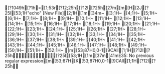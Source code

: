 [?1049h[?1h=[1;53r[?12;25h[?12l[?25h[27m[m[H[2J[?25l[53;1H"echo" [New File][2;1H[1m[34m~                                                                                                       [3;1H~                                                                                                       [4;1H~                                                                                                       [5;1H~                                                                                                       [6;1H~                                                                                                       [7;1H~                                                                                                       [8;1H~                                                                                                       [9;1H~                                                                                                       [10;1H~                                                                                                       [11;1H~                                                                                                       [12;1H~                                                                                                       [13;1H~                                                                                                       [14;1H~                                                                                                       [15;1H~                                                                                                       [16;1H~                                                                                                       [17;1H~                                                                                                       [18;1H~                                                                                                       [19;1H~                                                                                                       [20;1H~                                                                                                       [21;1H~                                                                                                       [22;1H~                                                                                                       [23;1H~                                                                                                       [24;1H~                                                                                                       [25;1H~                                                                                                       [26;1H~                                                                                                       [27;1H~                                                                                                       [28;1H~                                                                                                       [29;1H~                                                                                                       [30;1H~                                                                                                       [31;1H~                                                                                                       [32;1H~                                                                                                       [33;1H~                                                                                                       [34;1H~                                                                                                       [35;1H~                                                                                                       [36;1H~                                                                                                       [37;1H~                                                                                                       [38;1H~                                                                                                       [39;1H~                                                                                                       [40;1H~                                                                                                       [41;1H~                                                                                                       [42;1H~                                                                                                       [43;1H~                                                                                                       [44;1H~                                                                                                       [45;1H~                                                                                                       [46;1H~                                                                                                       [47;1H~                                                                                                       [48;1H~                                                                                                       [49;1H~                                                                                                       [50;1H~                                                                                                       [51;1H~                                                                                                       [52;1H~                                                                                                       [m[53;87H0,0-1[9CAll[1;1H[?12l[?25h[?25l[53;1H[1m[37m[41mE35: No previous regular expression[m[53;87H[K[53;87H0,0-1[9CAll[1;1H[?12l[?25h